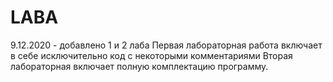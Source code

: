 # LABA
9.12.2020 - добавлено 1 и 2 лаба
Первая лабораторная работа включает в себе исключительно код с некоторыми комментариями
Вторая лабораторная включает полную комплектацию программу.  
